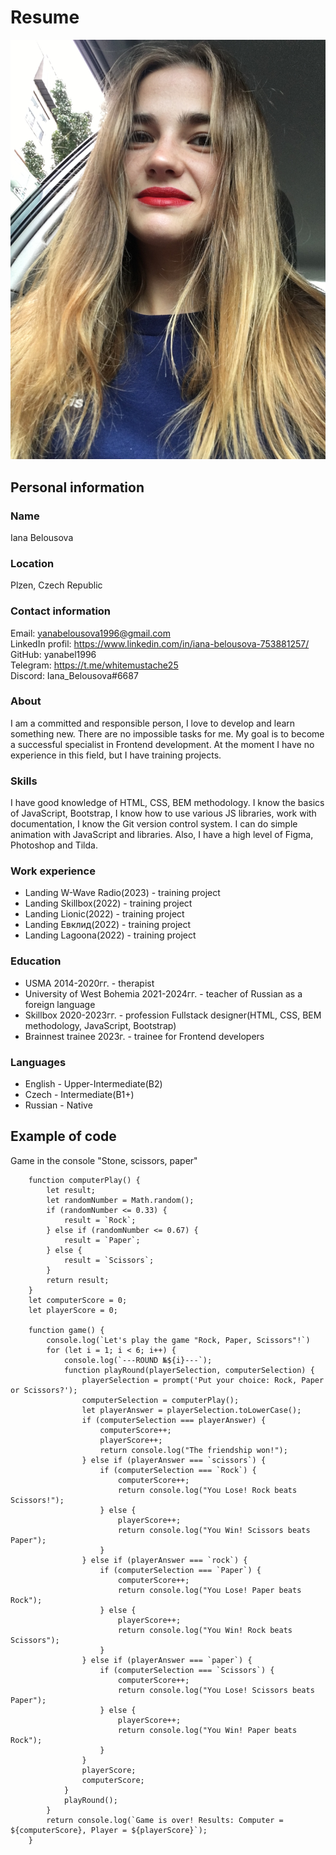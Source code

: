 # Resume  

![My photo](img/photo.JPG)
  
##  Personal information  

### Name  
Iana Belousova  

### Location  
Plzen, Czech Republic

### Contact information 
Email: <yanabelousova1996@gmail.com>  
LinkedIn profil: <https://www.linkedin.com/in/iana-belousova-753881257/>  
GitHub: yanabel1996  
Telegram: <https://t.me/whitemustache25>  
Discord: Iana_Belousova#6687

###  About
I am a committed and responsible person, I love to develop and learn something new. There are no impossible tasks for me. My goal is to become a successful specialist in Frontend development. At the moment I have no experience in this field, but I have training projects. 

### Skills  
I have good knowledge of HTML, CSS, BEM methodology. I know the basics of JavaScript, Bootstrap, I know how to use various JS libraries, work with documentation, I know the Git version control system. I can do simple animation with JavaScript and libraries. Also, I have a high level of Figma, Photoshop and Tilda.

### Work experience  
- Landing W-Wave Radio(2023) - training project
- Landing Skillbox(2022) - training project
- Landing Lionic(2022) - training project
- Landing Евклид(2022) - training project
- Landing Lagoona(2022) - training project

### Education  
- USMA 2014-2020гг. - therapist
- University of West Bohemia 2021-2024гг. - teacher of Russian as a foreign language
- Skillbox 2020-2023гг. - profession Fullstack designer(HTML, CSS, BEM methodology, JavaScript, Bootstrap)
- Brainnest trainee 2023г. - trainee for Frontend developers

### Languages 
- English - Upper-Intermediate(B2)
- Czech - Intermediate(B1+)
- Russian - Native  

## Example of code  
Game in the console "Stone, scissors, paper"  
 
        function computerPlay() {
            let result;
            let randomNumber = Math.random();
            if (randomNumber <= 0.33) {
                result = `Rock`;
            } else if (randomNumber <= 0.67) {
                result = `Paper`;
            } else {
                result = `Scissors`;
            }
            return result;
        }
        let computerScore = 0;
        let playerScore = 0;

        function game() {
            console.log(`Let's play the game "Rock, Paper, Scissors"!`)
            for (let i = 1; i < 6; i++) {
                console.log(`---ROUND №${i}---`);
                function playRound(playerSelection, computerSelection) {
                    playerSelection = prompt('Put your choice: Rock, Paper or Scissors?');
                    computerSelection = computerPlay();
                    let playerAnswer = playerSelection.toLowerCase();
                    if (computerSelection === playerAnswer) {
                        computerScore++;
                        playerScore++;
                        return console.log("The friendship won!");
                    } else if (playerAnswer === `scissors`) {
                        if (computerSelection === `Rock`) {
                            computerScore++;
                            return console.log("You Lose! Rock beats Scissors!");
                        } else {
                            playerScore++;
                            return console.log("You Win! Scissors beats Paper");
                        }
                    } else if (playerAnswer === `rock`) {
                        if (computerSelection === `Paper`) {
                            computerScore++;
                            return console.log("You Lose! Paper beats Rock");
                        } else {
                            playerScore++;
                            return console.log("You Win! Rock beats Scissors");
                        }
                    } else if (playerAnswer === `paper`) {
                        if (computerSelection === `Scissors`) {
                            computerScore++;
                            return console.log("You Lose! Scissors beats Paper");
                        } else {
                            playerScore++;
                            return console.log("You Win! Paper beats Rock");
                        }  
                    }
                    playerScore;
                    computerScore;
                }
                playRound();
            }
            return console.log(`Game is over! Results: Computer = ${computerScore}, Player = ${playerScore}`);
        }